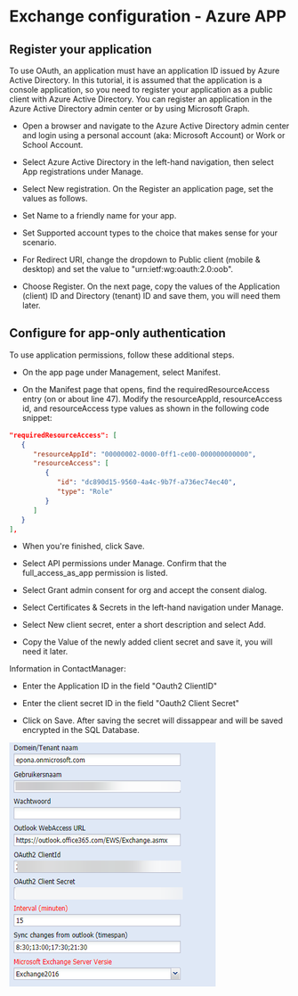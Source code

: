 # Exchange configuration - Azure APP

## Register your application

To use OAuth, an application must have an application ID issued by Azure
Active Directory. In this tutorial, it is assumed that the application
is a console application, so you need to register your application as a
public client with Azure Active Directory. You can register an
application in the Azure Active Directory admin center or by using
Microsoft Graph.

- Open a browser and navigate to the Azure Active Directory admin
    center and login using a personal account (aka: Microsoft Account)
    or Work or School Account.

- Select Azure Active Directory in the left-hand navigation, then
    select App registrations under Manage.

- Select New registration. On the Register an application page, set
    the values as follows.

- Set Name to a friendly name for your app.

- Set Supported account types to the choice that makes sense for your
    scenario.

- For Redirect URI, change the dropdown to Public client (mobile &
    desktop) and set the value to "urn:ietf:wg:oauth:2.0:oob".

- Choose Register. On the next page, copy the values of the
    Application (client) ID and Directory (tenant) ID and save them, you
    will need them later.

## Configure for app-only authentication

To use application permissions, follow these additional steps.

- On the app page under Management, select Manifest.

- On the Manifest page that opens, find the requiredResourceAccess entry (on or about line 47). Modify the resourceAppId, resourceAccess id, and resourceAccess type values as shown in the following code snippet:

```JSON
"requiredResourceAccess": [
   {
      "resourceAppId": "00000002-0000-0ff1-ce00-000000000000",
      "resourceAccess": [
         {
            "id": "dc890d15-9560-4a4c-9b7f-a736ec74ec40",
            "type": "Role"
         }
      ]
   }
],
```

- When you're finished, click Save.

- Select API permissions under Manage. Confirm that the
    full_access_as_app permission is listed.

- Select Grant admin consent for org and accept the consent dialog.

- Select Certificates & Secrets in the left-hand navigation under
    Manage.

- Select New client secret, enter a short description and select Add.

- Copy the Value of the newly added client secret and save it, you
    will need it later.

Information in ContactManager:

- Enter the Application ID in the field "Oauth2 ClientID"

- Enter the client secret ID in the field "Oauth2 Client Secret"

- Click on Save. After saving the secret will dissappear and will be
    saved encrypted in the SQL Database.

![](./assets/2apppermission.png)
